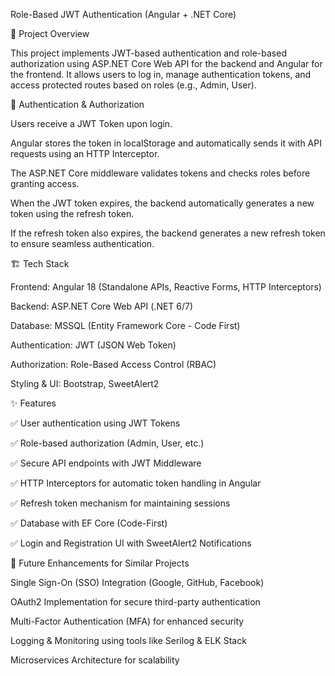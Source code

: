 Role-Based JWT Authentication (Angular + .NET Core)

📌 Project Overview

This project implements JWT-based authentication and role-based authorization using ASP.NET Core Web API for the backend and Angular for the frontend. It allows users to log in, manage authentication tokens, and access protected routes based on roles (e.g., Admin, User).

🔐 Authentication & Authorization

Users receive a JWT Token upon login.

Angular stores the token in localStorage and automatically sends it with API requests using an HTTP Interceptor.

The ASP.NET Core middleware validates tokens and checks roles before granting access.

When the JWT token expires, the backend automatically generates a new token using the refresh token.

If the refresh token also expires, the backend generates a new refresh token to ensure seamless authentication.

🏗 Tech Stack

Frontend: Angular 18 (Standalone APIs, Reactive Forms, HTTP Interceptors)

Backend: ASP.NET Core Web API (.NET 6/7)

Database: MSSQL (Entity Framework Core - Code First)

Authentication: JWT (JSON Web Token)

Authorization: Role-Based Access Control (RBAC)

Styling & UI: Bootstrap, SweetAlert2

✨ Features

✅ User authentication using JWT Tokens

✅ Role-based authorization (Admin, User, etc.)

✅ Secure API endpoints with JWT Middleware

✅ HTTP Interceptors for automatic token handling in Angular

✅ Refresh token mechanism for maintaining sessions

✅ Database with EF Core (Code-First)

✅ Login and Registration UI with SweetAlert2 Notifications


🎯 Future Enhancements for Similar Projects

Single Sign-On (SSO) Integration (Google, GitHub, Facebook)

OAuth2 Implementation for secure third-party authentication

Multi-Factor Authentication (MFA) for enhanced security

Logging & Monitoring using tools like Serilog & ELK Stack

Microservices Architecture for scalability
